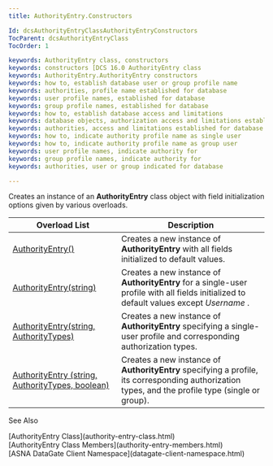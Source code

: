 ```yaml
---
title: AuthorityEntry.Constructors

Id: dcsAuthorityEntryClassAuthorityEntryConstructors
TocParent: dcsAuthorityEntryClass
TocOrder: 1

keywords: AuthorityEntry class, constructors
keywords: constructors [DCS 16.0 AuthorityEntry class
keywords: AuthorityEntry.AuthorityEntry constructors
keywords: how to, establish database user or group profile name
keywords: authorities, profile name established for database
keywords: user profile names, established for database
keywords: group profile names, established for database
keywords: how to, establish database access and limitations
keywords: database objects, authorization access and limitations established
keywords: authorities, access and limitations established for database
keywords: how to, indicate authority profile name as single user
keywords: how to, indicate authority profile name as group user
keywords: user profile names, indicate authority for
keywords: group profile names, indicate authority for
keywords: authorities, user or group indicated for database

---
```


Creates an instance of an **AuthorityEntry** class object with field initialization options given by various overloads.
<br />



| Overload List | Description |
| ---- | ---- |
| [AuthorityEntry()](authority-entry-class-authority-entry-constructor1.html) | Creates a new instance of <span> **AuthorityEntry** </span> with all fields initialized to default values. |
| [AuthorityEntry(string)](authority-entry-class-authority-entry-constructor2.html) | <span>Creates a new instance of <span> **AuthorityEntry** </span> for a single-user profile with all fields initialized to default values except *Username* .</span> |
| [AuthorityEntry(string, AuthorityTypes)](authority-entry-class-authority-entry-constructor3.html) | <span>Creates a new instance of <span> **AuthorityEntry** </span> specifying a single-user profile and corresponding authorization types.</span> |
| [AuthorityEntry (string, AuthorityTypes, boolean)](authority-entry-class-authority-entry-constructor4.html) | <span>Creates a new instance of <span> **AuthorityEntry** </span> specifying a profile, its corresponding authorization types, and the profile type (single or group).</span> |



See Also

<dl />
      [AuthorityEntry Class](authority-entry-class.html)
      <br />
      [AuthorityEntry Class Members](authority-entry-members.html)
      <br />
      [ASNA DataGate Client Namespace](datagate-client-namespace.html)

